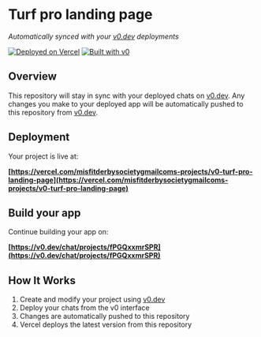 # Turf pro landing page

*Automatically synced with your [v0.dev](https://v0.dev) deployments*

[![Deployed on Vercel](https://img.shields.io/badge/Deployed%20on-Vercel-black?style=for-the-badge&logo=vercel)](https://vercel.com/misfitderbysocietygmailcoms-projects/v0-turf-pro-landing-page)
[![Built with v0](https://img.shields.io/badge/Built%20with-v0.dev-black?style=for-the-badge)](https://v0.dev/chat/projects/fPGQxxmrSPR)

## Overview

This repository will stay in sync with your deployed chats on [v0.dev](https://v0.dev).
Any changes you make to your deployed app will be automatically pushed to this repository from [v0.dev](https://v0.dev).

## Deployment

Your project is live at:

**[https://vercel.com/misfitderbysocietygmailcoms-projects/v0-turf-pro-landing-page](https://vercel.com/misfitderbysocietygmailcoms-projects/v0-turf-pro-landing-page)**

## Build your app

Continue building your app on:

**[https://v0.dev/chat/projects/fPGQxxmrSPR](https://v0.dev/chat/projects/fPGQxxmrSPR)**

## How It Works

1. Create and modify your project using [v0.dev](https://v0.dev)
2. Deploy your chats from the v0 interface
3. Changes are automatically pushed to this repository
4. Vercel deploys the latest version from this repository
